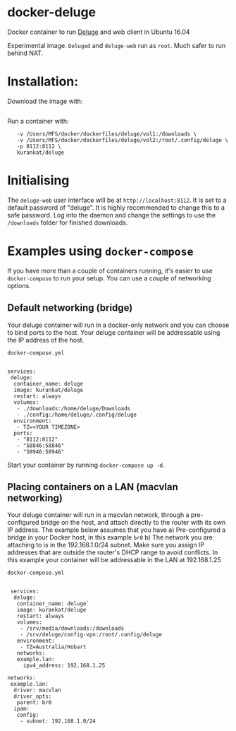 # docker-deluge
Docker container to run [Deluge](http://deluge-torrent.org/) and web client in Ubuntu 16.04

Experimental image. `Deluged` and `deluge-web` run as `root`. Much safer to run behind NAT.

# Installation:

Download the image with:

```docker pull kurankat/deluge
```

Run a container with:

```docker run -d --name deluge \
   -v /Users/MFS/docker/dockerfiles/deluge/vol1:/downloads \
   -v /Users/MFS/docker/dockerfiles/deluge/vol2:/root/.config/deluge \
   -p 8112:8112 \
   kurankat/deluge
```

# Initialising

The `deluge-web` user interface will be at `http://localhost:8112`. It is set to a default password of "deluge". It is highly recommended to change this to a safe password. Log into the daemon and change the settings to use the `/downloads` folder for finished downloads.

# Examples using `docker-compose`

If you have more than a couple of containers running, it's easier to use `docker-compose` to run your setup. You can use a couple of networking options.

## Default networking (bridge)

Your deluge container will run in a docker-only network and you can choose to bind ports to the host. Your deluge container will be addressable using the IP address of the host.

`docker-compose.yml`

```version: '3'

services:
 deluge:
  container_name: deluge
  image: kurankat/deluge
  restart: always
  volumes:
   - ./downloads:/home/deluge/Downloads
   - ./config:/home/deluge/.config/deluge
  environment:
   - TZ=<YOUR TIMEZONE>
  ports:
   - "8112:8112"
   - "58846:58846"
   - "58946:58946"
```

Start your container by running `docker-compose up -d`.

## Placing containers on a LAN (macvlan networking)

Your deluge container will run in a macvlan network, through a pre-configured bridge on the host, and attach directly to the router with its own IP address. The example below assumes that you have
   a) Pre-configured a bridge in your Docker host, in this example `br0`
   b) The network you are attaching to is in the 192.168.1.0/24 subnet.
Make sure you assign IP addresses that are outside the router's DHCP range to avoid conflicts. In this example your container will be addressable in the LAN at 192.168.1.25

`docker-compose.yml`

```version: '3'

 services:
  deluge:
   container_name: deluge`
   image: kurankat/deluge
   restart: always
   volumes:
    - /srv/media/downloads:/downloads
    - /srv/deluge/config-vpn:/root/.config/deluge
   environment:
    - TZ=Australia/Hobart
   networks:
   example.lan:
     ipv4_address: 192.168.1.25

networks:
 example.lan:
  driver: macvlan
  driver_opts:
   parent: br0
  ipam:
   config:
    - subnet: 192.168.1.0/24
